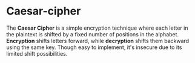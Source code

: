 # Caesar-cipher
The **Caesar Cipher** is a simple encryption technique where each letter in the plaintext is shifted by a fixed number of positions in the alphabet. **Encryption** shifts letters forward, while **decryption** shifts them backward using the same key. Though easy to implement, it's insecure due to its limited shift possibilities.
